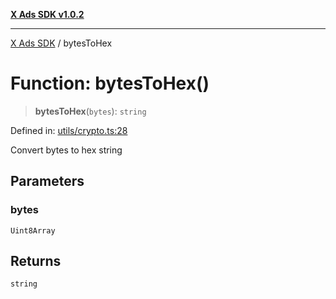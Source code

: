 [**X Ads SDK v1.0.2**](../README.md)

***

[X Ads SDK](../globals.md) / bytesToHex

# Function: bytesToHex()

> **bytesToHex**(`bytes`): `string`

Defined in: [utils/crypto.ts:28](https://github.com/kage1020/x-ads-sdk/blob/main/src/utils/crypto.ts#L28)

Convert bytes to hex string

## Parameters

### bytes

`Uint8Array`

## Returns

`string`
